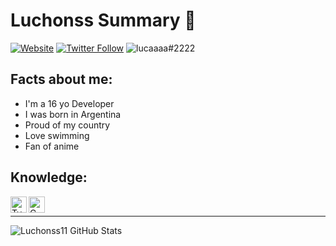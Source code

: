 # Luchonss Summary 📃

[![Website](https://img.shields.io/website?label=luchonshub.io&style=for-the-badge&url=https%3A%2F%2Fluchonshub.io)](https://luchonshub.io)
[![Twitter Follow](https://img.shields.io/twitter/follow/luchonss11?color=1DA1F2&logo=twitter&style=for-the-badge)](https://twitter.com/intent/follow?original_referer=https%3A%2F%2Fgithub.com%2Fluchonss11&screen_name=luchonss11)
![lucaaaa#2222](https://dcbadge.vercel.app/api/shield/454754987432607746)




## Facts about me:

- I'm a 16 yo Developer
- I was born in Argentina
- Proud of my country
- Love swimming 
- Fan of anime

## Knowledge:

<img align="left" alt="TypeScript" width="26px" src="https://upload.wikimedia.org/wikipedia/commons/thumb/4/4c/Typescript_logo_2020.svg/600px-Typescript_logo_2020.svg.png" />
<img align="left" alt="C" width="26px" src="https://upload.wikimedia.org/wikipedia/commons/thumb/1/18/C_Programming_Language.svg/1200px-C_Programming_Language.svg.png" />

<br />

---

<img align="left" alt="Luchonss11 GitHub Stats" src="https://github-readme-stats.codestackr.vercel.app/api?username=Luchonss11&show_icons=true&hide_border=true" />

